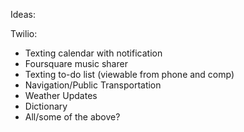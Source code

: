 Ideas:

Twilio: 
- Texting calendar with notification
- Foursquare music sharer
- Texting to-do list (viewable from phone and comp) 
- Navigation/Public Transportation
- Weather Updates
- Dictionary
- All/some of the above?
